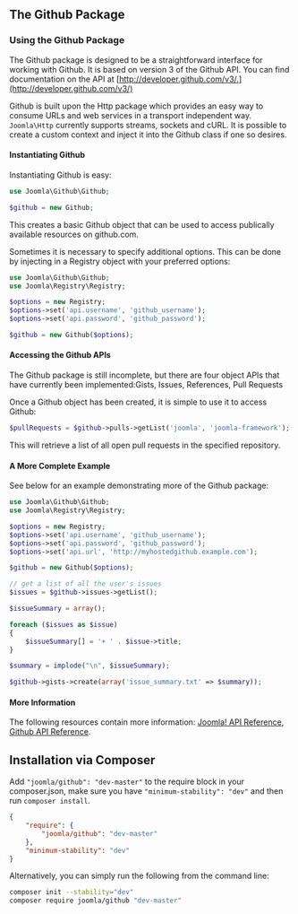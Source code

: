 ## The Github Package

### Using the Github Package

The Github package is designed to be a straightforward interface for working with Github. It is based on version 3 of the Github API. You can find documentation on the API at [http://developer.github.com/v3/.](http://developer.github.com/v3/)

Github is built upon the Http package which provides an easy way to consume URLs and web services in a transport independent way. `Joomla\Http` currently supports streams, sockets and cURL. It is possible to create a custom context and inject it into the Github class if one so desires.

#### Instantiating Github

Instantiating Github is easy:

```php
use Joomla\Github\Github;

$github = new Github;
```

This creates a basic Github object that can be used to access publically available resources on github.com.

Sometimes it is necessary to specify additional options. This can be done by injecting in a Registry object with your preferred options:

```php
use Joomla\Github\Github;
use Joomla\Registry\Registry;

$options = new Registry;
$options->set('api.username', 'github_username');
$options->set('api.password', 'github_password');

$github = new Github($options);
```

#### Accessing the Github APIs

The Github package is still incomplete, but there are four object APIs that have currently been implemented:Gists, Issues, References, Pull Requests

Once a Github object has been created, it is simple to use it to access Github:

```php
$pullRequests = $github->pulls->getList('joomla', 'joomla-framework');
```

This will retrieve a list of all open pull requests in the specified
repository.

#### A More Complete Example

See below for an example demonstrating more of the Github package:

```php
use Joomla\Github\Github;
use Joomla\Registry\Registry;

$options = new Registry;
$options->set('api.username', 'github_username');
$options->set('api.password', 'github_password');
$options->set('api.url', 'http://myhostedgithub.example.com');

$github = new Github($options);

// get a list of all the user's issues
$issues = $github->issues->getList();

$issueSummary = array();

foreach ($issues as $issue)
{
	$issueSummary[] = '+ ' . $issue->title;
}

$summary = implode("\n", $issueSummary);

$github->gists->create(array('issue_summary.txt' => $summary));
```

#### More Information

The following resources contain more information:  [Joomla! API Reference](http://api.joomla.org), [Github API Reference](http://developer.github.com).


## Installation via Composer

Add `"joomla/github": "dev-master"` to the require block in your composer.json, make sure you have `"minimum-stability": "dev"` and then run `composer install`.

```json
{
	"require": {
		"joomla/github": "dev-master"
	},
	"minimum-stability": "dev"
}
```

Alternatively, you can simply run the following from the command line:

```sh
composer init --stability="dev"
composer require joomla/github "dev-master"
```
